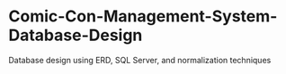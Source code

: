 # Comic-Con-Management-System-Database-Design
Database design using ERD, SQL Server, and normalization techniques

